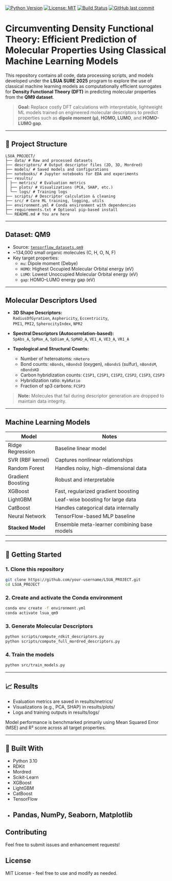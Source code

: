 [![Python Version](https://img.shields.io/badge/python-3.10-blue)](https://www.python.org/downloads/release/python-3100/)
[![License: MIT](https://img.shields.io/badge/License-MIT-green.svg)](https://opensource.org/licenses/MIT)
[![Build Status](https://github.com/tatendakasirori/LSUA_PROJECT/actions/workflows/main.yml/badge.svg)](https://github.com/tatendakasirori/LSUA_PROJECT/actions)
[![GitHub last commit](https://img.shields.io/github/last-commit/tatendakasirori/LSUA_PROJECT)](https://github.com/tatendakasirori/LSUA_PROJECT/commits/main)

# Circumventing Density Functional Theory: Efficient Prediction of Molecular Properties Using Classical Machine Learning Models

This repository contains all code, data processing scripts, and models developed under the **LSUA SURE 2025** program to explore the use of classical machine learning models as computationally efficient surrogates for **Density Functional Theory (DFT)** in predicting molecular properties from the **QM9 dataset**.

> **Goal:** Replace costly DFT calculations with interpretable, lightweight ML models trained on engineered molecular descriptors to predict properties such as **dipole moment (μ), HOMO, LUMO**, and **HOMO-LUMO gap**.

---

## 📂 Project Structure

```
LSUA_PROJECT/
├── data/ # Raw and processed datasets
├── descriptors/ # Output descriptor files (2D, 3D, Mordred)
├── models/ # Saved models and configurations
├── notebooks/ # Jupyter notebooks for EDA and experiments
├── results/
│ ├── metrics/ # Evaluation metrics
│ ├── plots/ # Visualizations (PCA, SHAP, etc.)
│ └── logs/ # Training logs
├── scripts/ # Descriptor calculation & cleaning
├── src/ # Core ML training, logging, utils
├── environment.yml # Conda environment with dependencies
├── requirements.txt # Optional pip-based install
└── README.md # You are here
```

---

## Dataset: QM9

- Source: [`tensorflow_datasets.qm9`](https://www.tensorflow.org/datasets/catalog/qm9)
- ~134,000 small organic molecules (C, H, O, N, F)
- Key target properties:
  - `mu`: Dipole moment (Debye)
  - `HOMO`: Highest Occupied Molecular Orbital energy (eV)
  - `LUMO`: Lowest Unoccupied Molecular Orbital energy (eV)
  - `gap`: HOMO–LUMO energy gap (eV)

---

## Molecular Descriptors Used

- **3D Shape Descriptors:**  
  `RadiusOfGyration`, `Asphericity`, `Eccentricity`,  
  `PMI1`, `PMI2`, `SpherocityIndex`, `NPR2`

- **Spectral Descriptors (Autocorrelation-based):**  
  `SpAbs_A`, `SpMax_A`, `SpDiam_A`, `SpMAD_A`, `VE1_A`, `VE3_A`, `VR1_A`

- **Topological and Structural Counts:**  
  - Number of heteroatoms: `nHetero`  
  - Bond counts: `nBonds`, `nBondsO` (oxygen), `nBondsS` (sulfur), `nBondsM`, `nBondsKD`  
  - Carbon hybridization counts: `C1SP1`, `C2SP1`, `C1SP2`, `C2SP2`, `C1SP3`, `C2SP3`  
  - Hybridization ratio: `HybRatio`  
  - Fraction of sp3 carbons: `FCSP3`

> **Note:** Molecules that fail during descriptor generation are dropped to maintain data integrity.

---

## Machine Learning Models

| Model               | Notes                              |
|---------------------|-----------------------------------|
| Ridge Regression    | Baseline linear model             |
| SVR (RBF kernel)    | Captures nonlinear relationships |
| Random Forest       | Handles noisy, high-dimensional data |
| Gradient Boosting   | Robust and interpretable          |
| XGBoost             | Fast, regularized gradient boosting |
| LightGBM            | Leaf-wise boosting for large data |
| CatBoost            | Handles categorical data internally |
| Neural Network      | TensorFlow-based MLP baseline     |
| **Stacked Model**   | Ensemble meta-learner combining base models |

---
## 🚀 Getting Started

### 1. Clone this repository

```bash
git clone https://github.com/your-username/LSUA_PROJECT.git
cd LSUA_PROJECT
```
### 2. Create and activate the Conda environment

```bash
conda env create -f environment.yml
conda activate lsua_qm9
```
### 3. Generate Molecular Descriptors

```bash
python scripts/compute_rdkit_descriptors.py
python scripts/compute_full_mordred_descriptors.py
```
### 4. Train the models

```bash
python src/train_models.py
```
---
## 📈 Results
- Evaluation metrics are saved in results/metrics/
- Visualizations (e.g., PCA, SHAP) in results/plots/
- Logs and training outputs in results/logs/

Model performance is benchmarked primarily using Mean Squared Error (MSE) and R² score across all target properties.

---
## 🧱 Built With
- Python 3.10
- RDKit
- Mordred
- Scikit-Learn
- XGBoost
- LightGBM
- CatBoost
- TensorFlow
- Pandas, NumPy, Seaborn, Matplotlib
  ---
  
## Contributing
Feel free to submit issues and enhancement requests!
## License
MIT License - feel free to use and modify as needed. 


